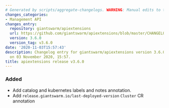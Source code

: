 ```yaml
---
# Generated by scripts/aggregate-changelogs. WARNING: Manual edits to this files will be overwritten.
changes_categories:
- Management API
changes_entry:
  repository: giantswarm/apiextensions
  url: https://github.com/giantswarm/apiextensions/blob/master/CHANGELOG.md#360---2020-11-03
  version: 3.6.0
  version_tag: v3.6.0
date: '2020-11-03T15:57:43'
description: Changelog entry for giantswarm/apiextensions version 3.6.0, published
  on 03 November 2020, 15:57.
title: apiextensions release v3.6.0
---
```


### Added
- Add catalog and kubernetes labels and notes annotation.
- Add `release.giantswarm.io/last-deployed-version` `Cluster` CR annotation

